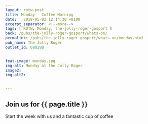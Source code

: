 ```yaml
---
layout: rotw-post
title: Monday - Coffee Morning
date:   2018-05-02 12:14:30 +0100
excerpt_separator: <!--more-->
tags: [ ROTW, Monday, the-jolly-roger-gosport ]
back: /pubs/the-jolly-roger-gosport/whats-on/
permalink: /pubs/the-jolly-roger-gosport/whats-on/monday.html
pub_name: The Jolly Roger
outlet_id: 680288


feat-image: monday.jpg
img-alt: Monday at the Jolly Roger
image2:
img-alt2:


---
```


<h2>Join us for {{ page.title }}</h2>
<p>Start the week with us and a fantastic cup of coffee</p>